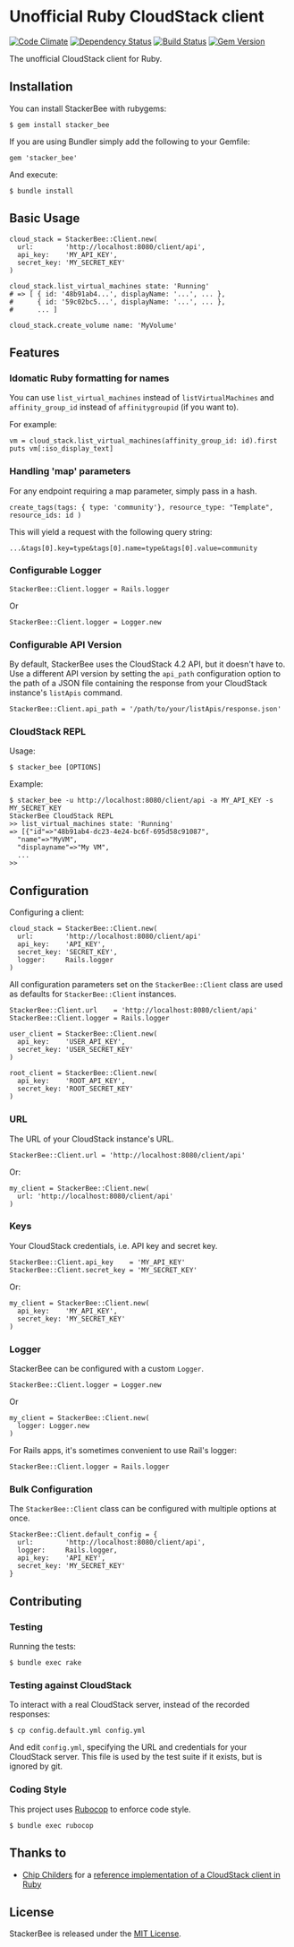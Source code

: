 # Unofficial Ruby CloudStack client

[![Code Climate](https://codeclimate.com/github/promptworks/stacker_bee.png)](https://codeclimate.com/github/promptworks/stacker_bee)
[![Dependency Status](https://gemnasium.com/promptworks/stacker_bee.png)](https://gemnasium.com/promptworks/stacker_bee)
[![Build Status](https://travis-ci.org/promptworks/stacker_bee.png?branch=master)](https://travis-ci.org/promptworks/stacker_bee)
[![Gem Version](https://badge.fury.io/rb/stacker_bee.png)](http://badge.fury.io/rb/stacker_bee)

The unofficial CloudStack client for Ruby.

## Installation

You can install StackerBee with rubygems:

    $ gem install stacker_bee

If you are using Bundler simply add the following to your Gemfile:

    gem 'stacker_bee'

And execute:

    $ bundle install


## Basic Usage

    cloud_stack = StackerBee::Client.new(
      url:        'http://localhost:8080/client/api',
      api_key:    'MY_API_KEY',
      secret_key: 'MY_SECRET_KEY'
    )

    cloud_stack.list_virtual_machines state: 'Running'
    # => [ { id: '48b91ab4...', displayName: '...', ... },
    #      { id: '59c02bc5...', displayName: '...', ... },
    #      ... ]

    cloud_stack.create_volume name: 'MyVolume'

## Features

### Idomatic Ruby formatting for names

You can use `list_virtual_machines` instead of `listVirtualMachines` and
`affinity_group_id` instead of `affinitygroupid` (if you want to).

For example:

    vm = cloud_stack.list_virtual_machines(affinity_group_id: id).first
    puts vm[:iso_display_text]

### Handling 'map' parameters

For any endpoint requiring a map parameter, simply pass in a hash.

    create_tags(tags: { type: 'community'}, resource_type: "Template", resource_ids: id )

This will yield a request with the following query string:

    ...&tags[0].key=type&tags[0].name=type&tags[0].value=community

### Configurable Logger

    StackerBee::Client.logger = Rails.logger

Or

    StackerBee::Client.logger = Logger.new

### Configurable API Version

By default, StackerBee uses the CloudStack 4.2 API, but it doesn't have to.
Use a different API version by setting the `api_path` configuration option to the path of a JSON file containing the response from your CloudStack instance's `listApis` command.

    StackerBee::Client.api_path = '/path/to/your/listApis/response.json'

### CloudStack REPL

Usage:

    $ stacker_bee [OPTIONS]

Example:

    $ stacker_bee -u http://localhost:8080/client/api -a MY_API_KEY -s MY_SECRET_KEY
    StackerBee CloudStack REPL
    >> list_virtual_machines state: 'Running'
    => [{"id"=>"48b91ab4-dc23-4e24-bc6f-695d58c91087",
      "name"=>"MyVM",
      "displayname"=>"My VM",
      ...
    >>

## Configuration

Configuring a client:

    cloud_stack = StackerBee::Client.new(
      url:        'http://localhost:8080/client/api'
      api_key:    'API_KEY',
      secret_key: 'SECRET_KEY',
      logger:     Rails.logger
    )

All configuration parameters set on the `StackerBee::Client` class are used as defaults for `StackerBee::Client` instances.

    StackerBee::Client.url    = 'http://localhost:8080/client/api'
    StackerBee::Client.logger = Rails.logger

    user_client = StackerBee::Client.new(
      api_key:    'USER_API_KEY',
      secret_key: 'USER_SECRET_KEY'
    )

    root_client = StackerBee::Client.new(
      api_key:    'ROOT_API_KEY',
      secret_key: 'ROOT_SECRET_KEY'
    )

### URL

The URL of your CloudStack instance's URL.

    StackerBee::Client.url = 'http://localhost:8080/client/api'

Or:

    my_client = StackerBee::Client.new(
      url: 'http://localhost:8080/client/api'
    )

### Keys

Your CloudStack credentials, i.e. API key and secret key.

    StackerBee::Client.api_key    = 'MY_API_KEY'
    StackerBee::Client.secret_key = 'MY_SECRET_KEY'

Or:

    my_client = StackerBee::Client.new(
      api_key:    'MY_API_KEY',
      secret_key: 'MY_SECRET_KEY'
    )

### Logger

StackerBee can be configured with a custom `Logger`.

    StackerBee::Client.logger = Logger.new

Or

    my_client = StackerBee::Client.new(
      logger: Logger.new
    )

For Rails apps, it's sometimes convenient to use Rail's logger:

    StackerBee::Client.logger = Rails.logger

### Bulk Configuration

The `StackerBee::Client` class can be configured with multiple options at once.

    StackerBee::Client.default_config = {
      url:        'http://localhost:8080/client/api',
      logger:     Rails.logger,
      api_key:    'API_KEY',
      secret_key: 'MY_SECRET_KEY'
    }

## Contributing

### Testing

Running the tests:

    $ bundle exec rake

### Testing against CloudStack

To interact with a real CloudStack server, instead of the recorded responses:

    $ cp config.default.yml config.yml

And edit `config.yml`, specifying the URL and credentials for your CloudStack server. This file is used by the test suite if it exists, but is ignored by git.

### Coding Style

This project uses [Rubocop](https://github.com/bbatsov/rubocop) to enforce code style.

    $ bundle exec rubocop

## Thanks to

- [Chip Childers](http://github.com/chipchilders) for a [reference implementation of a CloudStack client in Ruby](http://chipchilders.github.io/cloudstack_ruby_client/)

## License

StackerBee is released under the [MIT License](http://www.opensource.org/licenses/MIT).
